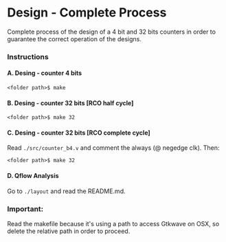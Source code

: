 # Design - Complete Process

Complete process of the design of a 4 bit and 32 bits counters in order 
to guarantee the correct operation of the designs.


###                  Instructions 

#### A. Desing - counter 4 bits 
~~~~~
<folder path>$ make
~~~~~

#### B. Desing - counter 32 bits [RCO half cycle]

~~~~~
<folder path>$ make 32
~~~~~

#### C. Desing - counter 32 bits [RCO complete cycle]
Read `./src/counter_b4.v` and comment the always (@ negedge clk). Then:

~~~~~
<folder path>$ make 32
~~~~~

#### D. Qflow Analysis 

Go to `./layout` and read the README.md.

### Important:
Read the makefile because it's using a path to access Gtkwave on OSX, so delete the relative 
path in order to proceed.
